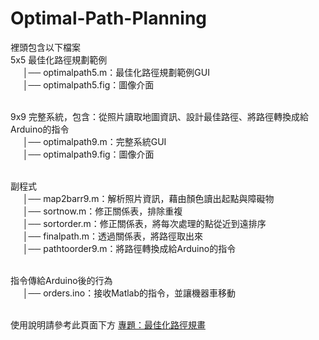 # Optimal-Path-Planning

裡頭包含以下檔案<br>
5x5 最佳化路徑規劃範例<br>
&nbsp;&nbsp;&nbsp;&nbsp;&nbsp;│── optimalpath5.m：最佳化路徑規劃範例GUI<br>
&nbsp;&nbsp;&nbsp;&nbsp;&nbsp;│── optimalpath5.fig：圖像介面<br><br>
							
9x9 完整系統，包含：從照片讀取地圖資訊、設計最佳路徑、將路徑轉換成給Arduino的指令<br>
&nbsp;&nbsp;&nbsp;&nbsp;&nbsp;│── optimalpath9.m：完整系統GUI<br>
&nbsp;&nbsp;&nbsp;&nbsp;&nbsp;│── optimalpath9.fig：圖像介面<br><br>

副程式<br>
&nbsp;&nbsp;&nbsp;&nbsp;&nbsp;│── map2barr9.m：解析照片資訊，藉由顏色讀出起點與障礙物<br>
&nbsp;&nbsp;&nbsp;&nbsp;&nbsp;│── sortnow.m：修正關係表，排除重複<br>
&nbsp;&nbsp;&nbsp;&nbsp;&nbsp;│── sortorder.m：修正關係表，將每次處理的點從近到遠排序<br>
&nbsp;&nbsp;&nbsp;&nbsp;&nbsp;│── finalpath.m：透過關係表，將路徑取出來<br>
&nbsp;&nbsp;&nbsp;&nbsp;&nbsp;│── pathtoorder9.m：將路徑轉換成給Arduino的指令<br><br>

指令傳給Arduino後的行為<br>
&nbsp;&nbsp;&nbsp;&nbsp;&nbsp;│── orders.ino：接收Matlab的指令，並讓機器車移動<br><br>

使用說明請參考此頁面下方
<a href="http://www.jarvus.net/project/proCACS.php" target=blank>專題：最佳化路徑規畫</a>
